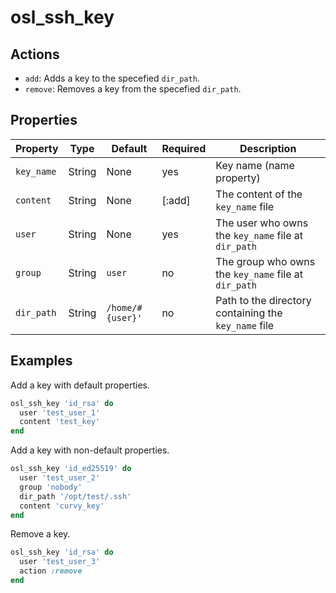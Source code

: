 # osl_ssh_key

## Actions

- `add`: Adds a key to the specefied `dir_path`.
- `remove`: Removes a key from the specefied `dir_path`.

## Properties

| Property   | Type   | Default          | Required | Description                                          |
|------------|--------|------------------|----------|------------------------------------------------------|
| `key_name` | String | None             | yes      | Key name (name property)                             |
| `content`  | String | None             | [:add]   | The content of the `key_name` file                   |
| `user`     | String | None             | yes      | The user who owns the `key_name` file at `dir_path`  |
| `group`    | String | `user`           | no       | The group who owns the `key_name` file at `dir_path` |
| `dir_path` | String | `/home/#{user}'` | no       | Path to the directory containing the `key_name` file |

## Examples

Add a key with default properties.

```ruby
osl_ssh_key 'id_rsa' do
  user 'test_user_1'
  content 'test_key'
end
```

Add a key with non-default properties.

```ruby
osl_ssh_key 'id_ed25519' do
  user 'test_user_2'
  group 'nobody'
  dir_path '/opt/test/.ssh'
  content 'curvy_key'
end
```

Remove a key.

```ruby
osl_ssh_key 'id_rsa' do
  user 'test_user_3'
  action :remove
end
```
